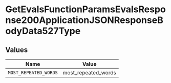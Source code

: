 # GetEvalsFunctionParamsEvalsResponse200ApplicationJSONResponseBodyData527Type


## Values

| Name                  | Value                 |
| --------------------- | --------------------- |
| `MOST_REPEATED_WORDS` | most_repeated_words   |